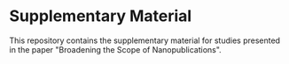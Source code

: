 Supplementary Material
======================

This repository contains the supplementary material for studies presented in
the paper "Broadening the Scope of Nanopublications".
